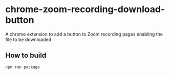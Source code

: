 # chrome-zoom-recording-download-button

A chrome extension to add a button to Zoom recording pages enabling the file to be downloaded

## How to build

    npm run package
